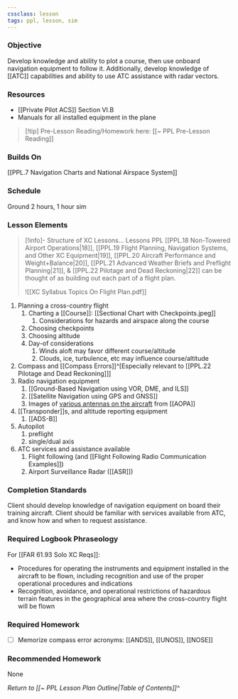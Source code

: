 ```yaml
---
cssclass: lesson
tags: ppl, lesson, sim
---
```

### Objective
Develop knowledge and ability to plot a course, then use onboard navigation equipment to follow it. Additionally, develop knowledge of [[ATC]] capabilities and ability to use ATC assistance with radar vectors.

### Resources
- [[Private Pilot ACS]] Section VI.B
- Manuals for all installed equipment in the plane

> [!tip] Pre-Lesson Reading/Homework here: [[~ PPL Pre-Lesson Reading]]

### Builds On
[[PPL.7 Navigation Charts and National Airspace System]]

### Schedule
Ground 2 hours, 1 hour sim

### Lesson Elements
> [!info]- Structure of XC Lessons...
> Lessons PPL [[PPL.18 Non-Towered Airport Operations|18]], [[PPL.19 Flight Planning, Navigation Systems, and Other XC Equipment|19]], [[PPL.20 Aircraft Performance and Weight+Balance|20]], [[PPL.21 Advanced Weather Briefs and Preflight Planning|21]], & [[PPL.22 Pilotage and Dead Reckoning|22]] can be thought of as building out each part of a flight plan.
> 
> ![[XC Syllabus Topics On Flight Plan.pdf]]

1. Planning a cross-country flight
	1. Charting a [[Course]]: [[Sectional Chart with Checkpoints.jpeg]]
		1. Considerations for hazards and airspace along the course
	2. Choosing checkpoints
	3. Choosing altitude
	4. Day-of considerations
		1. Winds aloft may favor different course/altitude
		2. Clouds, ice, turbulence, etc may influence course/altitude
2. Compass and [[Compass Errors]]^[Especially relevant to [[PPL.22 Pilotage and Dead Reckoning]]]
3. Radio navigation equipment
	1. [[Ground-Based Navigation using VOR, DME, and ILS]]
	2. [[Satellite Navigation using GPS and GNSS]]
	3. Images of [various antennas on the aircraft](https://www.aopa.org/training-and-safety/students/presolo/special/antennas) from [[AOPA]]
4. [[Transponder]]s, and altitude reporting equipment
	1. [[ADS-B]]
5. Autopilot
	1. preflight
	2. single/dual axis
6. ATC services and assistance available
	1. Flight following (and [[Flight Following Radio Communication Examples]])
	2. Airport Surveillance Radar ([[ASR]])

### Completion Standards
Client should develop knowledge of navigation equipment on board their training aircraft. Client should be familiar with services available from ATC, and know how and when to request assistance.

### Required Logbook Phraseology
For [[FAR 61.93 Solo XC Reqs]]:
- Procedures for operating the instruments and equipment installed in the aircraft to be flown, including recognition and use of the proper operational procedures and indications
- Recognition, avoidance, and operational restrictions of hazardous terrain features in the geographical area where the cross-country flight will be flown

### Required Homework
- [ ] Memorize compass error acronyms: [[ANDS]], [[UNOS]], [[NOSE]]

### Recommended Homework
None

*Return to [[~ PPL Lesson Plan Outline|Table of Contents]]^*